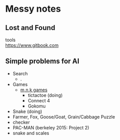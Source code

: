 # Messy notes



## Lost and Found


tools  
https://www.gitbook.com



## Simple problems for AI

* Search
    * .
* Games
    * [m,n,k games](https://en.wikipedia.org/wiki/M,n,k-game)
        * tictactoe (doing)
        * Connect 4
        * Gokomu
* Snake (doing)
* Farmer, Fox, Goose/Goat, Grain/Cabbage Puzzle
* checker
* PAC-MAN (berkeley 2015: Project 2)
* snake and scales